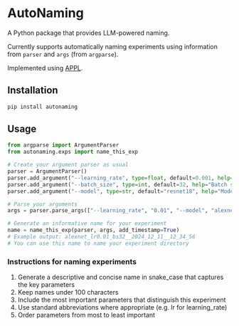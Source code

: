 # AutoNaming

A Python package that provides LLM-powered naming.

Currently supports automatically naming experiments using information from `parser` and `args` (from `argparse`).

Implemented using [APPL](https://github.com/appl-team/appl).

## Installation

```bash
pip install autonaming
```

## Usage

```python
from argparse import ArgumentParser
from autonaming.exps import name_this_exp

# Create your argument parser as usual
parser = ArgumentParser()
parser.add_argument("--learning_rate", type=float, default=0.001, help="Learning rate for training")
parser.add_argument("--batch_size", type=int, default=32, help="Batch size for training")
parser.add_argument("--model", type=str, default="resnet18", help="Model architecture")

# Parse your arguments
args = parser.parse_args(["--learning_rate", "0.01", "--model", "alexnet"])

# Generate an informative name for your experiment
name = name_this_exp(parser, args, add_timestamp=True)
# Example output: alexnet_lr0.01_bs32__2024_12_11__12_34_56
# You can use this name to name your experiment directory
```

### Instructions for naming experiments

1. Generate a descriptive and concise name in snake_case that captures the key parameters
2. Keep names under 100 characters
3. Include the most important parameters that distinguish this experiment
4. Use standard abbreviations where appropriate (e.g. lr for learning_rate)
5. Order parameters from most to least important
